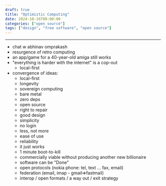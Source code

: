 ```yaml
---
draft: true
title: "Optimistic Computing"
date: 2024-10-16T00:00:00
categories: ["open source"]
tags: ["design", "free software", "open source"]
---
```


***

* chat w abhinav omprakash
* resurgence of retro computing
* an app/game for a 40-year-old amiga still works
* "everything is harder with the internet" is a cop-out
    * local-first
* convergence of ideas:
    * local-first
    * longevity
    * sovereign computing
    * bare metal
    * zero deps
    * open source
    * right to repair
    * good design
    * simplicity
    * no login
    * less, not more
    * ease of use
    * reliability
    * it just works
    * 1 minute boot-to-kill
    * commercially viable without producing another new billionaire
    * software can be "Done"
    * open protocols (nokia phone: tel, text ... fax, email)
    * federation (email, imap - gmail=>fastmail)
    * interop / open formats / a way out / exit strategy
